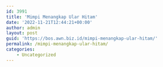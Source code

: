 ```yaml
---
id: 3991
title: 'Mimpi Menangkap Ular Hitam'
date: '2022-11-21T12:44:21+00:00'
author: admin
layout: post
guid: 'https://bos.awn.biz.id/mimpi-menangkap-ular-hitam/'
permalink: /mimpi-menangkap-ular-hitam/
categories:
    - Uncategorized
---
```


